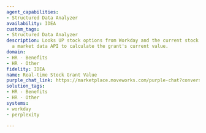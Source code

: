 ```yaml
---
agent_capabilities:
- Structured Data Analyzer
availability: IDEA
custom_tags:
- Structured Data Analyzer
description: Looks UP stock options from Workday and the current stock price from
  a market data API to calculate the grant's current value.
domain:
- HR - Benefits
- HR - Other
fidelity: IDEA
name: Real-time Stock Grant Value
purple_chat_link: https://marketplace.moveworks.com/purple-chat?conversation=%7B%22messages%22%3A%5B%7B%22parts%22%3A%5B%7B%22richText%22%3A%22I+want+to+know+how+much+my+next+stock+grant+is+worth.%22%7D%5D%2C%22role%22%3A%22user%22%7D%2C%7B%22parts%22%3A%5B%7B%22richText%22%3A%22%3Cp%3EGot+it%2C+let+me+check+your+upcoming+stock+grant+and+Workday+and+the+latest+stock+price+from+Perplexity.+%3C%2Fp%3E%22%7D%2C%7B%22reasoningSteps%22%3A%5B%7B%22richText%22%3A%22Looking+up+stock+grant+details+in+Workday%22%2C%22status%22%3A%22success%22%7D%2C%7B%22richText%22%3A%22Looking+up+share+price+through+Perplexity.+%22%2C%22status%22%3A%22success%22%7D%2C%7B%22richText%22%3A%22Running+Structured+Data+Analyzer%22%7D%5D%7D%2C%7B%22apiBlock%22%3A%7B%22title%22%3A%22Structured+Data+Analyzer%22%2C%22connectorName%22%3A%22moveworks%22%2C%22code%22%3A%22%23+Data+Mapping%5Cnstock_options+%3D+workday_equity_lookup.grants.number_of_shares%5Cnstrike_price+%3D+workday_equity_lookup.grants.strike_price%5Cncurrent_stock_price+%3D+perplexity_stock.stock_details.price%5Cn%5Cn%23+Calculate+the+value+of+the+stock+grant%5Cnprofit_per_share+%3D+current_stock_price+-+strike_price%5Cntotal_value+%3D+profit_per_share+*+stock_options%22%2C%22caption%22%3A%22The+Structured+Data+Analyzer+dynamically+generates+Python+code+based+on+the+User%27s+Statement%22%7D%7D%2C%7B%22richText%22%3A%22%3Cp%3E%3Cbr%3EYour+next+stock+grant+is+for+%3Cstrong%3E250+options%3C%2Fstrong%3E+at+a+strike+price+of%3Cstrong%3E+%24100.00.%3C%2Fstrong%3E%3C%2Fp%3E%3Cp%3EThe+current+stock+price+is+%3Cstrong%3E%24110.50.%3C%2Fstrong%3E%3C%2Fp%3E%3Cp%3E%3Cbr%3E%3C%2Fp%3E%3Cp%3EThat+makes+your+grant+worth+approximately%3Cstrong%3E+%242%2C625.00%3C%2Fstrong%3E+%28before+taxes+and+assuming+immediate+exercisability%29.%3C%2Fp%3E%22%7D%2C%7B%22citations%22%3A%5B%7B%22connectorName%22%3A%22workday%22%2C%22citationTitle%22%3A%222025+Stock+Grant%22%7D%2C%7B%22connectorName%22%3A%22perplexity%22%2C%22citationTitle%22%3A%22ACME+Stock+Price%22%7D%5D%7D%5D%2C%22role%22%3A%22assistant%22%2C%22showFeedbackTray%22%3Afalse%7D%5D%2C%22assistantConfig%22%3A%7B%22userName%22%3A%22Moveworks%22%2C%22initials%22%3A%22U%22%2C%22providedIcon%22%3A%22silhoutte%22%7D%7D
solution_tags:
- HR - Benefits
- HR - Other
systems:
- workday
- perplexity

---
```

